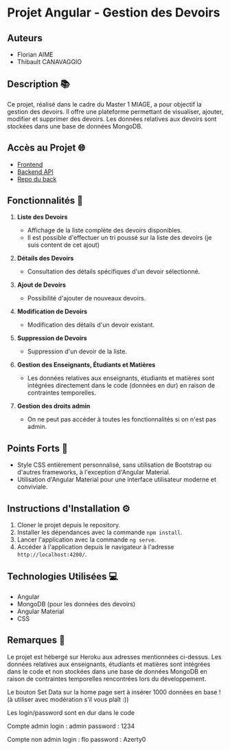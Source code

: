 # Projet Angular - Gestion des Devoirs

## Auteurs
- Florian AIME
- Thibault CANAVAGGIO

## Description 📚
Ce projet, réalisé dans le cadre du Master 1 MIAGE, a pour objectif la gestion des devoirs. Il offre une plateforme permettant de visualiser, ajouter, modifier et supprimer des devoirs. Les données relatives aux devoirs sont stockées dans une base de données MongoDB.

## Accès au Projet 🌐
- [Frontend](https://assignment-front-2c79479bd1b2.herokuapp.com/home)
- [Backend API](https://assignment-back-c0dfe7c8382c.herokuapp.com/api/assignments)
- [Repo du back](https://github.com/florian83440/projet_angular_m1_miage_back)

## Fonctionnalités 🚀
1. **Liste des Devoirs**
   - Affichage de la liste complète des devoirs disponibles.
   - Il est possible d'effectuer un tri poussé sur la liste des devoirs (je suis content de cet ajout)

2. **Détails des Devoirs**
   - Consultation des détails spécifiques d'un devoir sélectionné.

3. **Ajout de Devoirs**
   - Possibilité d'ajouter de nouveaux devoirs.

4. **Modification de Devoirs**
   - Modification des détails d'un devoir existant.

5. **Suppression de Devoirs**
   - Suppression d'un devoir de la liste.

6. **Gestion des Enseignants, Étudiants et Matières**
   - Les données relatives aux enseignants, étudiants et matières sont intégrées directement dans le code (données en dur) en raison de contraintes temporelles.
     
5. **Gestion des droits admin**
   - On ne peut pas accéder à toutes les fonctionnalités si on n'est pas admin.


## Points Forts 🌟
- Style CSS entièrement personnalisé, sans utilisation de Bootstrap ou d'autres frameworks, à l'exception d'Angular Material.
- Utilisation d'Angular Material pour une interface utilisateur moderne et conviviale.

## Instructions d'Installation ⚙️
1. Cloner le projet depuis le repository.
2. Installer les dépendances avec la commande `npm install`.
3. Lancer l'application avec la commande `ng serve`.
4. Accéder à l'application depuis le navigateur à l'adresse `http://localhost:4200/`.

## Technologies Utilisées 💻
- Angular
- MongoDB (pour les données des devoirs)
- Angular Material
- CSS

## Remarques 📌
Le projet est hébergé sur Heroku aux adresses mentionnées ci-dessus. Les données relatives aux enseignants, étudiants et matières sont intégrées dans le code et non stockées dans une base de données MongoDB en raison de contraintes temporelles rencontrées lors du développement.

Le bouton Set Data sur la home page sert à insérer 1000 données en base ! (à utiliser avec modération s'il vous plaît :))

Les login/password sont en dur dans le code

Compte admin
login : admin
password : 1234

Compte non admin
login : flo
password : Azerty0
